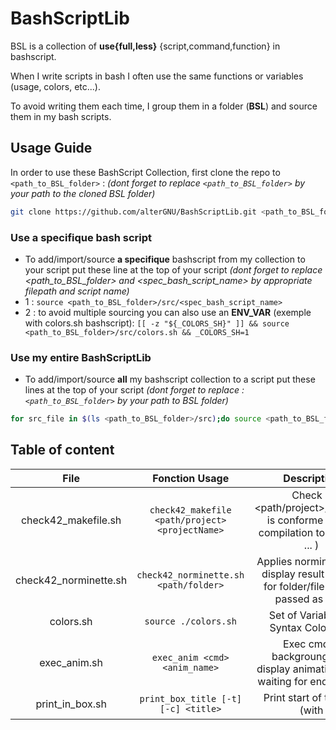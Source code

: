 # BashScriptLib
BSL is a collection of **use{full,less}** {script,command,function} in bashscript.

When I write scripts in bash I often use the same functions or variables (usage, colors, etc...).

To avoid writing them each time, I group them in a folder (**BSL**) and source them in my bash scripts.

## Usage Guide
In order to use these BashScript Collection, first clone the repo to `<path_to_BSL_folder>` : 
*(dont forget to replace `<path_to_BSL_folder>` by your path to the cloned BSL folder)*
```bash
git clone https://github.com/alterGNU/BashScriptLib.git <path_to_BSL_folder>
```

### Use a specifique bash script
- To add/import/source **a specifique** bashscript from my collection to your script put these line at the top of your script 
*(dont forget to replace <path_to_BSL_folder> and <spec_bash_script_name> by appropriate filepath and script name)*
- 1 : `source <path_to_BSL_folder>/src/<spec_bash_script_name>`
- 2 : to avoid multiple sourcing you can also use an **ENV_VAR** (exemple with colors.sh bashscript):
    `[[ -z "${_COLORS_SH}" ]] && source <path_to_BSL_folder>/src/colors.sh && _COLORS_SH=1`

### Use my entire BashScriptLib
- To add/import/source **all** my bashscript collection to a script put these lines at the top of your script 
*(dont forget to replace :`<path_to_BSL_folder>` by your path to BSL folder)*
```bash
for src_file in $(ls <path_to_BSL_folder>/src);do source <path_to_BSL_folder>/src/${src_file};done
```

## Table of content
| File                  | Fonction Usage                                  | Description                                                                             |
| :-------------------: | :-------------------------------------------:   | :-------------------------------------------------------------------------------------: |
| check42_makefile.sh   | `check42_makefile <path/project> <projectName>` | Check if <path/project>/Makefile is conforme (rules, compilation tools used ... )       |
| check42_norminette.sh | `check42_norminette.sh <path/folder>`           | Applies norminette and display result as `tree` for folder/file 's path passed as arg1  |
| colors.sh             | `source ./colors.sh`                            | Set of Variable for Syntax Coloration                                                   |
| exec_anim.sh          | `exec_anim <cmd> <anim_name>`                   | Exec cmd in backgroung, and display animation while waiting for end of exec             |
| print_in_box.sh       | `print_box_title [-t] [-c] <title>`             | Print start of the box (with <title> as the box's title)                                |
| print_in_box.sh       | `echol [-i] [-t] [-c] <line>`                   | Print <line> in a box                                                                   |
| print_in_box.sh       | `print_last [-t] [-c]`                          | Print end of the box                                                                    |
| print_in_box.sh       | `print_in_box [-t] [-c] <txt1> <txt2>`          | Print <txt1> and <txt2> in box                                                          |
| print_in_box.sh       | `printif <test> <text> [<sep>, <OK>, <fail>]`   | Print <text>(<sep> x LEN)(<test>?<pass>:<fail>) in box                                  |

### check42_makefile.sh
- need print_in_box.sh sourced to work (use printif())
- `check42_makefile <path/project> <projectName>` : Check if <path/project>/Makefile is conforme
    - ☑ check if Makefile exist
    - ☑ check compilation command (not gcc used and have -Wall, -Wextra & -Werror) 
    - ☑ check make all, $(NAME) and no relink
    - ☑ check make clean remove object.o only
    - ☑ check make fclean remove object.o and ${2} ~ $(NAME)
    - ☑ check make re rebuild all

### check42_norminette.sh
- `usage_check42_norminette()`:
    - takes 1 or 2 arguments :
        - arg1 : **mandatory argument** specific text to the encountered error (will be display in the first usage line)
        - arg2 : **optionnal argument** the non null error number (integer returned in terminal)
    - ~static function : call by `check42_norminette()` when something goes wrong (wrong usage) then display usage with
      specific text arg1 then exit with arg2

- `normi_color()`:
    - takes 1 **mandatory argument <path_to/file>**
    - ~static function : call by `check42_norminette_rec` and `check42_norminette` to applies the norminette command to the file
      passed as an argument and returns the results in color:
        - green : norminette ok
        - red   : norminette ko
        - white : not an extension supported by norminette

- `check42_norminette_rec()`:
    - takes 2 arguments :
        - arg1 : **mandatory argument** prefix
        - arg2 : **mandatory argument** pathto/directory/
    - ~static function : called in `check42_norminette`, will recursively go through the folder structure of the directory provided as an argument and exec `normi_color` to the files.

- `check42_norminette()`:
    - takes **1 mandatory argument** : path to dir or file to check with the norminette.
    - ~global function called by user :
        - if arg1 is a folder   : use `check42_norminette_rec()` to recursively go through the folder structure of the directory provided as an argument and then applies `normi_color` to each files encountered.
        - if arg1 is a file     : use `normi_color()` on that file

### colors.sh
- set of variables allowing text highlighting in the terminal.

### exec_anim.sh
- In this script animations are stored into list named : **LA_<list_name>=( <speed_frame_value> 'symb1' 'symb2' ... 'symbX' )**

- `usage_exec_anim()`:
    - takes 1 or 2 arguments :
        - arg1 : **mandatory argument** specific text to the encountered error (will be display in the first usage line)
        - arg2 : **optionnal argument** the non null error number (integer returned in terminal)
    - ~static function : call by `exec_anim()` when something goes wrong (wrong usage) then display usage with
      specific text arg1 then exit with arg2

- `loading_animation()`:
    - takes 1 or 2 arguments :
        - arg1 : **mandatory argument** specific text to the encountered error (will be display in the first usage line)
        - arg2 : **optionnal argument** the non null error number (integer returned in terminal)
    - ~static function : call by `exec_anim()` when something goes wrong (wrong usage) then display usage with
      specific text arg1 then exit with arg2

- `exec_anim()`:
    - takes 1 or 2 arguments :
        - arg1 : **mandatory argument** the command to execute, make sure that the command and his argument are one arg
          ("cmd arg1 arg2 ... argX")
        - arg2 : **optionnal argument** the *list_name* (see at the beginning of the file what are the list_name
          availlable)
    - ~global function : call by user to exec a fct in background while an animation is launch in frontground, then
      display the commands return to the terminal.

### print_in_box.sh  
- Multiples fonctions to print in boxes, all theses fun have opt. to define the box:
  + `-t` or `--type`    : int between 0 and 3 define the box type (default simple line)
  + `-c` or `--colors`  : str (cf COLORS dict), def. the box color (default white)
  + `-i` or `--indent`  : int (specific to echol fun.), def. the indentation and symbol of the line inside the box
- `print_title [-t] [-c] <text_to_print_as_title>`
- `echol [-i] [-t] [-c] <line_to_print_in_the_box>`
- `print_last [-t] [-c]`
- `print_in_box [-t] [-c] <text_to_print_as_title>`
- `printif <test> <text> [<sep>, <OK>, <fail>]`

## Sources
### **exec_anim**
- [bash_progress_bar by @pollev](https://github.com/pollev/bash_progress_bar.git)
- [bash_loading_animations by @Silejonu](https://github.com/Silejonu/bash_loading_animations.git)
